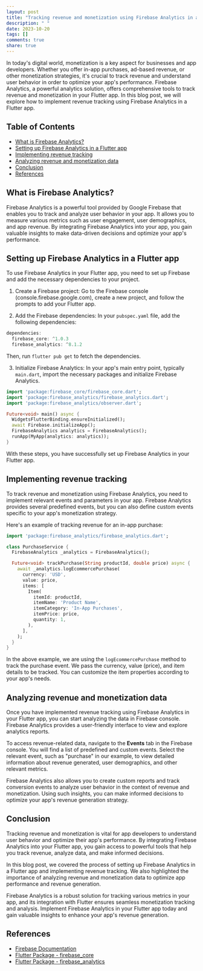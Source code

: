 ```yaml
---
layout: post
title: "Tracking revenue and monetization using Firebase Analytics in a Flutter app"
description: " "
date: 2023-10-20
tags: []
comments: true
share: true
---
```


In today's digital world, monetization is a key aspect for businesses and app developers. Whether you offer in-app purchases, ad-based revenue, or other monetization strategies, it's crucial to track revenue and understand user behavior in order to optimize your app's performance. Firebase Analytics, a powerful analytics solution, offers comprehensive tools to track revenue and monetization in your Flutter app. In this blog post, we will explore how to implement revenue tracking using Firebase Analytics in a Flutter app.

## Table of Contents
- [What is Firebase Analytics?](#what-is-firebase-analytics)
- [Setting up Firebase Analytics in a Flutter app](#setting-up-firebase-analytics-in-a-flutter-app)
- [Implementing revenue tracking](#implementing-revenue-tracking)
- [Analyzing revenue and monetization data](#analyzing-revenue-and-monetization-data)
- [Conclusion](#conclusion)
- [References](#references)

## What is Firebase Analytics?

Firebase Analytics is a powerful tool provided by Google Firebase that enables you to track and analyze user behavior in your app. It allows you to measure various metrics such as user engagement, user demographics, and app revenue. By integrating Firebase Analytics into your app, you gain valuable insights to make data-driven decisions and optimize your app's performance.

## Setting up Firebase Analytics in a Flutter app

To use Firebase Analytics in your Flutter app, you need to set up Firebase and add the necessary dependencies to your project.

1. Create a Firebase project: Go to the Firebase console (console.firebase.google.com), create a new project, and follow the prompts to add your Flutter app.

2. Add the Firebase dependencies: In your `pubspec.yaml` file, add the following dependencies:
```dart
dependencies:
  firebase_core: ^1.0.3
  firebase_analytics: ^8.1.2
```
   Then, run `flutter pub get` to fetch the dependencies.

3. Initialize Firebase Analytics: In your app's main entry point, typically `main.dart`, import the necessary packages and initialize Firebase Analytics.
```dart
import 'package:firebase_core/firebase_core.dart';
import 'package:firebase_analytics/firebase_analytics.dart';
import 'package:firebase_analytics/observer.dart';

Future<void> main() async {
  WidgetsFlutterBinding.ensureInitialized();
  await Firebase.initializeApp();
  FirebaseAnalytics analytics = FirebaseAnalytics();
  runApp(MyApp(analytics: analytics));
}
```

With these steps, you have successfully set up Firebase Analytics in your Flutter app.

## Implementing revenue tracking

To track revenue and monetization using Firebase Analytics, you need to implement relevant events and parameters in your app. Firebase Analytics provides several predefined events, but you can also define custom events specific to your app's monetization strategy.

Here's an example of tracking revenue for an in-app purchase:

```dart
import 'package:firebase_analytics/firebase_analytics.dart';

class PurchaseService {
  FirebaseAnalytics _analytics = FirebaseAnalytics();

  Future<void> trackPurchase(String productId, double price) async {
    await _analytics.logEcommercePurchase(
      currency: 'USD',
      value: price,
      items: [
        Item(
          itemId: productId,
          itemName: 'Product Name',
          itemCategory: 'In-App Purchases',
          itemPrice: price,
          quantity: 1,
        ),
      ],
    );
  }
}
```

In the above example, we are using the `logEcommercePurchase` method to track the purchase event. We pass the currency, value (price), and item details to be tracked. You can customize the item properties according to your app's needs.

## Analyzing revenue and monetization data

Once you have implemented revenue tracking using Firebase Analytics in your Flutter app, you can start analyzing the data in Firebase console. Firebase Analytics provides a user-friendly interface to view and explore analytics reports.

To access revenue-related data, navigate to the **Events** tab in the Firebase console. You will find a list of predefined and custom events. Select the relevant event, such as "purchase" in our example, to view detailed information about revenue generated, user demographics, and other relevant metrics.

Firebase Analytics also allows you to create custom reports and track conversion events to analyze user behavior in the context of revenue and monetization. Using such insights, you can make informed decisions to optimize your app's revenue generation strategy.

## Conclusion

Tracking revenue and monetization is vital for app developers to understand user behavior and optimize their app's performance. By integrating Firebase Analytics into your Flutter app, you gain access to powerful tools that help you track revenue, analyze data, and make informed decisions.

In this blog post, we covered the process of setting up Firebase Analytics in a Flutter app and implementing revenue tracking. We also highlighted the importance of analyzing revenue and monetization data to optimize app performance and revenue generation.

Firebase Analytics is a robust solution for tracking various metrics in your app, and its integration with Flutter ensures seamless monetization tracking and analysis. Implement Firebase Analytics in your Flutter app today and gain valuable insights to enhance your app's revenue generation.

## References

- [Firebase Documentation](https://firebase.google.com/docs)
- [Flutter Package - firebase_core](https://pub.dev/packages/firebase_core)
- [Flutter Package - firebase_analytics](https://pub.dev/packages/firebase_analytics)